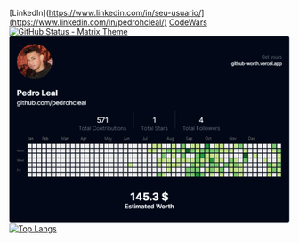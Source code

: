 [LinkedIn](https://www.linkedin.com/in/seu-usuario/](https://www.linkedin.com/in/pedrohcleal/)
[CodeWars](https://www.codewars.com/users/pedrohcleal)
[![GitHub Status - Matrix Theme](https://github-readme-stats.vercel.app/api?username=pedrohcleal&show_icons=true&theme=matrix&title_color=00ff00&text_color=00ff00&icon_color=00ff00&bg_color=000000)](https://github.com/pedrohcleal)
![](github-worth.png)
[![Top Langs](https://github-readme-stats.vercel.app/api/top-langs/?pedrohcleal)](https://github.com/anuraghazra/github-readme-stats)

